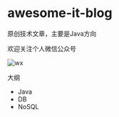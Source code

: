 # awesome-it-blog
原创技术文章，主要是Java方向

欢迎关注个人微信公众号

![wx](http://pnxjswhv3.bkt.clouddn.com/image/%E5%85%AC%E4%BC%97%E5%8F%B7%E4%BA%8C%E7%BB%B4%E7%A0%81.jpg)

大纲

* Java
* DB
* NoSQL

